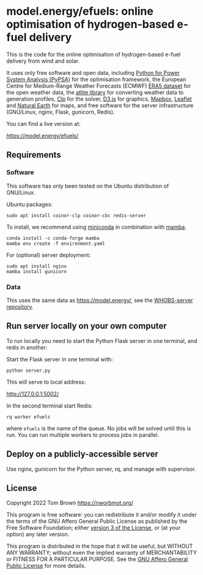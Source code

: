 
# model.energy/efuels: online optimisation of hydrogen-based e-fuel delivery

This is the code for the online optimisation of hydrogen-based e-fuel
delivery from wind and solar.

It uses only free software and open data, including [Python for Power
System Analysis (PyPSA)](https://github.com/PyPSA/PyPSA) for the
optimisation framework, the European Centre for Medium-Range Weather
Forecasts (ECMWF) [ERA5
dataset](https://cds.climate.copernicus.eu/cdsapp#!/dataset/reanalysis-era5-single-levels)
for the open weather data, the [atlite
library](https://github.com/FRESNA/atlite) for converting weather data
to generation profiles, [Clp](https://projects.coin-or.org/Clp) for
the solver, [D3.js](https://d3js.org/) for graphics,
[Mapbox](https://www.mapbox.com/), [Leaflet](http://leafletjs.com/)
and [Natural Earth](https://www.naturalearthdata.com/) for maps, and
free software for the server infrastructure (GNU/Linux, nginx, Flask,
gunicorn, Redis).

You can find a live version at:

<https://model.energy/efuels/>


## Requirements

### Software

This software has only been tested on the Ubuntu distribution of GNU/Linux.

Ubuntu packages:

`sudo apt install coinor-clp coinor-cbc redis-server`

To install, we recommend using [miniconda](https://docs.conda.io/en/latest/miniconda.html) in combination with [mamba](https://github.com/QuantStack/mamba).

	conda install -c conda-forge mamba
	mamba env create -f environment.yaml

For (optional) server deployment:

	sudo apt install nginx
	mamba install gunicorn


### Data

This uses the same data as <https://model.energy/>, see the [WHOBS-server repository](https://github.com/PyPSA/whobs-server).

## Run server locally on your own computer

To run locally you need to start the Python Flask server in one terminal, and redis in another:

Start the Flask server in one terminal with:

`python server.py`

This will serve to local address:

http://127.0.0.1:5002/

In the second terminal start Redis:

`rq worker efuels`

where `efuels` is the name of the queue. No jobs will be solved until
this is run. You can run multiple workers to process jobs in parallel.


## Deploy on a publicly-accessible server

Use nginx, gunicorn for the Python server, rq, and manage with supervisor.


## License

Copyright 2022 Tom Brown <https://nworbmot.org/>

This program is free software: you can redistribute it and/or modify
it under the terms of the GNU Affero General Public License as
published by the Free Software Foundation; either [version 3 of the
License](LICENSE.txt), or (at your option) any later version.

This program is distributed in the hope that it will be useful, but
WITHOUT ANY WARRANTY; without even the implied warranty of
MERCHANTABILITY or FITNESS FOR A PARTICULAR PURPOSE.  See the [GNU
Affero General Public License](LICENSE.txt) for more details.
